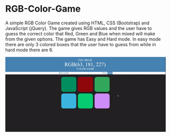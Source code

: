 # RGB-Color-Game
A simple RGB Color Game created using HTML, CSS (Bootstrap) and JavaScript (jQuery). The game gives RGB values and the user have to guess the correct color that Red, Green and Blue when mixed will make from the given options. The game has Easy and Hard mode. In easy mode there are only 3 colored boxes that the user have to guess from while in hard mode there are 6.  

<img src="RGB Game.gif"/> 
